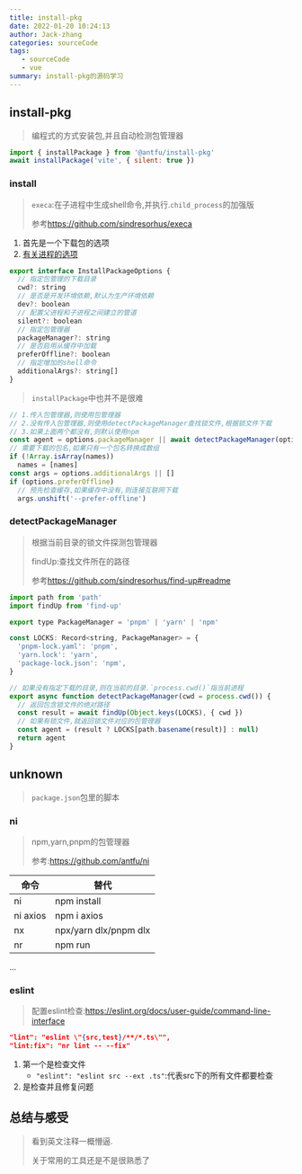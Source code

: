 ```yaml
---
title: install-pkg
date: 2022-01-20 10:24:13
author: Jack-zhang
categories: sourceCode
tags:
   - sourceCode
   - vue
summary: install-pkg的源码学习
---
```


## install-pkg

>编程式的方式安装包,并且自动检测包管理器

```js
import { installPackage } from '@antfu/install-pkg'
await installPackage('vite', { silent: true })
```

### install

> `execa`:在子进程中生成shell命令,并执行.`child_process`的加强版
>
> 参考<https://github.com/sindresorhus/execa>

1. 首先是一个下载包的选项
2. [有关进程的选项](http://nodejs.cn/api/child_process/options_stdio.html)

```js
export interface InstallPackageOptions {
  // 指定包管理的下载目录
  cwd?: string
  // 是否是开发环境依赖,默认为生产环境依赖
  dev?: boolean
  // 配置父进程和子进程之间建立的管道
  silent?: boolean
  // 指定包管理器
  packageManager?: string
  // 是否启用从缓存中加载
  preferOffline?: boolean
  // 指定增加的shell命令
  additionalArgs?: string[]
}
```

>`installPackage`中也并不是很难

```js
// 1.传入包管理器,则使用包管理器
// 2.没有传入包管理器,则使用detectPackageManager查找锁文件,根据锁文件下载
// 3.如果上面两个都没有,则默认使用npm
const agent = options.packageManager || await detectPackageManager(options.cwd) || 'npm'
// 需要下载的包名,如果只有一个包名转换成数组
if (!Array.isArray(names))
  names = [names]
const args = options.additionalArgs || []
if (options.preferOffline)
  // 预先检查缓存,如果缓存中没有,则连接互联网下载
  args.unshift('--prefer-offline')
```

### detectPackageManager

> 根据当前目录的锁文件探测包管理器
>
> findUp:查找文件所在的路径
>
> 参考<https://github.com/sindresorhus/find-up#readme>

```js
import path from 'path'
import findUp from 'find-up'

export type PackageManager = 'pnpm' | 'yarn' | 'npm'

const LOCKS: Record<string, PackageManager> = {
  'pnpm-lock.yaml': 'pnpm',
  'yarn.lock': 'yarn',
  'package-lock.json': 'npm',
}

// 如果没有指定下载的目录,则在当前的目录.`process.cwd()`指当前进程
export async function detectPackageManager(cwd = process.cwd()) {
  // 返回包含锁文件的绝对路径
  const result = await findUp(Object.keys(LOCKS), { cwd })
  // 如果有锁文件,就返回锁文件对应的包管理器
  const agent = (result ? LOCKS[path.basename(result)] : null)
  return agent
}
```

## unknown

>`package.json`包里的脚本

### ni

>npm,yarn,pnpm的包管理器
>
>参考:<https://github.com/antfu/ni>

| 命令     | 替代                  |
| -------- | --------------------- |
| ni       | npm install           |
| ni axios | npm i axios           |
| nx       | npx/yarn dlx/pnpm dlx |
| nr       | npm run               |
...

### eslint

>配置eslint检查:<https://eslint.org/docs/user-guide/command-line-interface>

```json
"lint": "eslint \"{src,test}/**/*.ts\"",
"lint:fix": "nr lint -- --fix"
```

1. 第一个是检查文件
   * `"eslint": "eslint src --ext .ts"`:代表src下的所有文件都要检查
2. 是检查并且修复问题

## 总结与感受

> 看到英文注释一概懵逼.
>
> 关于常用的工具还是不是很熟悉了
